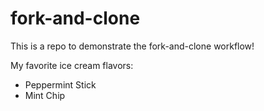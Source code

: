 # fork-and-clone

This is a repo to demonstrate the fork-and-clone workflow!


My favorite ice cream flavors:

- Peppermint Stick
- Mint Chip
